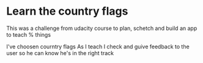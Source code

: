 # Learn the country flags
This was a challenge from udacity course to plan, schetch and build an app to teach % things

I've choosen courntry flags
As I teach I check and guive feedback to the user so he can know he's in the right track
